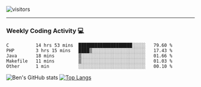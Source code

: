 ![visitors](https://visitor-badge.glitch.me/badge?page_id=bdw271.bdw271)

---

### Weekly Coding Activity 💻
<!--START_SECTION:waka-->
```text
C          14 hrs 53 mins  ████████████████████░░░░░   79.60 % 
PHP        3 hrs 15 mins   ████▒░░░░░░░░░░░░░░░░░░░░   17.43 % 
Java       18 mins         ▒░░░░░░░░░░░░░░░░░░░░░░░░   01.66 % 
Makefile   11 mins         ▒░░░░░░░░░░░░░░░░░░░░░░░░   01.03 % 
Other      1 min           ░░░░░░░░░░░░░░░░░░░░░░░░░   00.10 % 
```
<!--END_SECTION:waka-->


![Ben's GitHub stats](https://github-readme-stats.vercel.app/api?username=bdw271&show_icons=true)
[![Top Langs](https://github-readme-stats.vercel.app/api/top-langs/?username=bdw271&langs_count=8)](https://github.com/anuraghazra/github-readme-stats)
